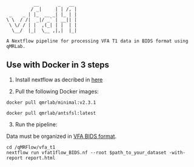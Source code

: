 ```
          __       _   __         
         / _|     | | /, |         
 _    _ | |_  __ _| |_ | |
\ \  / /|  _|/ _` | __|| |
 \ \/ / | |  ,(_| | |  | |
  \__/  |_|  \__ ,|,|  |_|

A Nextflow pipeline for processing VFA T1 data in BIDS format using qMRLab.
```
## Use with Docker in 3 steps

1. Install nextflow as decribed in [here](http://nextflow.io)


2. Pull the following Docker images:
```
docker pull qmrlab/minimal:v2.3.1
```
```
docker pull qmrlab/antsfsl:latest
```
3. Run the pipeline: 

Data must be organized in [VFA BIDS format](https://github.com/qMRLab/qMRFlow/blob/master/vfa_t1/USAGE).

```
cd /qMRFlow/vfa_t1 
nextflow run vfat1flow_BIDS.nf --root $path_to_your_dataset -with-report report.html
```
